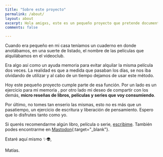 ```yaml
---
title: "Sobre este proyecto"
permalink: /about/
layout: about
excerpt: Hola amigxs, este es un pequeño proyecto que pretende documentar los libros, peliculas y series que consumo y dar una pequeña reseña de estas.
comments: false

---
```


Cuando era pequeño en mi casa teníamos un cuaderno en donde anotábamos, en una suerte de listado, el nombre de las películas que alquilábamos en el videoclub.

Era algo así como un ayuda memoria para evitar alquilar la misma película dos veces. La realidad es que a medida que pasaban los días, se nos iba olvidando de utilizar y al cabo de un tiempo dejamos de usar este método. 

Hoy este pequeño proyecto cumple parte de esa función. Por un lado es un ejercicio para mi memoria , por otro lado mi deseo de compartir con los demás, **micro reseñas de libros, películas y series que voy consumiendo**.

Por último, no tomes tan enserio las mismas, esto no es más que un pasatiempo, un ejercicio de escritura y liberación de pensamiento. Espero que lo disfrutes tanto como yo.

Si querés recomendarme algún libro, película o serie, [escribime](mailto:hola@matizeta.com). También podes encontrarme en [Mastodon](https://masto.es/@matizeta){:target="_blank"}.

Estaré aquí mismo ✨👽,

Matías.